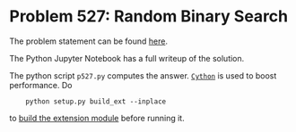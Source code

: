 # Problem 527: Random Binary Search

The problem statement can be found [here](https://projecteuler.net/problem=527). 

The Python Jupyter Notebook has a full writeup of the solution.

The python script `p527.py` computes the answer. [`Cython`](http://cython.readthedocs.io/en/latest/src/tutorial/cython_tutorial.html) is used to boost performance.
Do 

```
    python setup.py build_ext --inplace
```

to [build the extension module](https://code.tutsplus.com/tutorials/speeding-python-with-cython--cms-29557) before running it.

